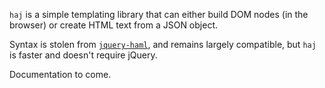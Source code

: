 `haj` is a simple templating library that can either build DOM nodes (in the browser) or create HTML text from a JSON object.

Syntax is stolen from [`jquery-haml`](https://github.com/creationix/jquery-haml), and remains largely compatible, but `haj` is faster and doesn't require jQuery.

Documentation to come.